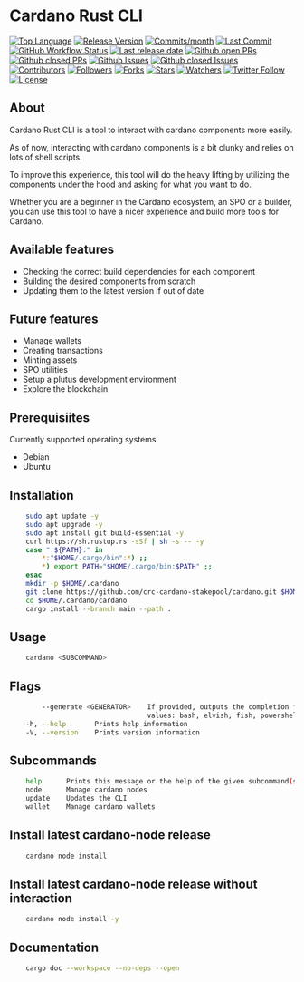 # Cardano Rust CLI

[![Top Language](https://img.shields.io/github/languages/top/crc-cardano-stakepool/cardano?style=flat)](https://github.com/crc-cardano-stakepool/cardano)
[![Release Version](https://img.shields.io/github/v/release/crc-cardano-stakepool/cardano?style=flat)](https://github.com/crc-cardano-stakepool/cardano/releases)
[![Commits/month](https://img.shields.io/github/commit-activity/m/crc-cardano-stakepool/cardano?style=flat)](https://github.com/crc-cardano-stakepool/cardano/graphs/commit-activity)
[![Last Commit](https://img.shields.io/github/last-commit/crc-cardano-stakepool/cardano?style=flat)](https://github.com/crc-cardano-stakepool/cardano/graphs/commit-activity)
[![GitHub Workflow Status](https://img.shields.io/github/workflow/status/crc-cardano-stakepool/cardano/cardano?label=cardano&logo=github&style=flat)](https://github.com/crc-cardano-stakepool/cardano/actions?query=workflow:cardano)
[![Last release date](https://img.shields.io/github/release-date/crc-cardano-stakepool/cardano?style=flat)](https://github.com/crc-cardano-stakepool/cardano/releases)
[![Github open PRs](https://img.shields.io/github/issues-pr-raw/crc-cardano-stakepool/cardano?style=flat)](https://github.com/crc-cardano-stakepool/cardano/pulls)
[![Github closed PRs](https://img.shields.io/github/issues-pr-closed/crc-cardano-stakepool/cardano?style=flat)](https://github.com/crc-cardano-stakepool/cardano/pulls?q=is%3Apr+is%3Aclosed)
[![Github Issues](https://img.shields.io/github/issues-raw/crc-cardano-stakepool/cardano?style=flat)](https://github.com/crc-cardano-stakepool/cardano/issues)
[![Github closed Issues](https://img.shields.io/github/issues-closed/crc-cardano-stakepool/cardano?style=flat)](https://github.com/crc-cardano-stakepool/cardano/issues?q=is%3Aissue+is%3Aclosed)
[![Contributors](https://img.shields.io/github/contributors/crc-cardano-stakepool/cardano?style=flat)](https://github.com/crc-cardano-stakepool/cardano/graphs/contributors)
[![Followers](https://img.shields.io/github/followers/crc-cardano-stakepool?style=flat)](https://github.com/crc-cardano-stakepool?tab=followers)
[![Forks](https://img.shields.io/github/forks/crc-cardano-stakepool/cardano?style=flat)](https://github.com/crc-cardano-stakepool/cardano/network/members)
[![Stars](https://img.shields.io/github/stars/crc-cardano-stakepool/cardano?style=flat)](https://github.com/crc-cardano-stakepool/cardano/stargazers)
[![Watchers](https://img.shields.io/github/watchers/crc-cardano-stakepool/cardano?style=flat)](https://github.com/crc-cardano-stakepool/cardano/watchers)
[![Twitter Follow](https://img.shields.io/twitter/follow/clemenscodes?logo=twitter&style=flat)](https://twitter.com/clemenscodes)
[![License](https://img.shields.io/github/license/crc-cardano-stakepool/cardano?style=flat)](https://github.com/crc-cardano-stakepool/cardano/blob/master/LICENSE)

## About

Cardano Rust CLI is a tool to interact with cardano components more easily.

As of now, interacting with cardano components is a bit clunky and relies on lots of shell scripts.

To improve this experience, this tool will do the heavy lifting by utilizing the components under the hood and asking for what you want to do.

Whether you are a beginner in the Cardano ecosystem, an SPO or a builder, you can use this tool to have a nicer experience and build more tools for Cardano.

## Available features

- Checking the correct build dependencies for each component
- Building the desired components from scratch
- Updating them to the latest version if out of date

## Future features

- Manage wallets
- Creating transactions
- Minting assets
- SPO utilities
- Setup a plutus development environment
- Explore the blockchain

## Prerequisiites

Currently supported operating systems

- Debian
- Ubuntu

## Installation

```sh
    sudo apt update -y
    sudo apt upgrade -y
    sudo apt install git build-essential -y
    curl https://sh.rustup.rs -sSf | sh -s -- -y
    case ":${PATH}:" in
        *:"$HOME/.cargo/bin":*) ;;
        *) export PATH="$HOME/.cargo/bin:$PATH" ;;
    esac
    mkdir -p $HOME/.cardano
    git clone https://github.com/crc-cardano-stakepool/cardano.git $HOME/.cardano/cardano
    cd $HOME/.cardano/cardano
    cargo install --branch main --path .
```

## Usage

```sh
    cardano <SUBCOMMAND>
```

## Flags

```sh
        --generate <GENERATOR>    If provided, outputs the completion file for given shell [possible
                                  values: bash, elvish, fish, powershell, zsh]
    -h, --help       Prints help information
    -V, --version    Prints version information
```

## Subcommands

```sh
    help      Prints this message or the help of the given subcommand(s)
    node      Manage cardano nodes
    update    Updates the CLI
    wallet    Manage cardano wallets
```

## Install latest cardano-node release

```sh
    cardano node install
```

## Install latest cardano-node release without interaction

```sh
    cardano node install -y
```

## Documentation

```sh
    cargo doc --workspace --no-deps --open
```
